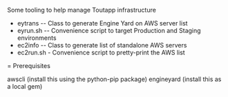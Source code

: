 Some tooling to help manage Toutapp infrastructure

* eytrans -- Class to generate Engine Yard on AWS server list
* eyrun.sh -- Convenience script to target Production and Staging environments
* ec2info -- Class to generate list of standalone AWS servers
* ec2run.sh - Convenience script to pretty-print the AWS list

= Prerequisites

awscli (install this using the python-pip package)
engineyard (install this as a local gem)